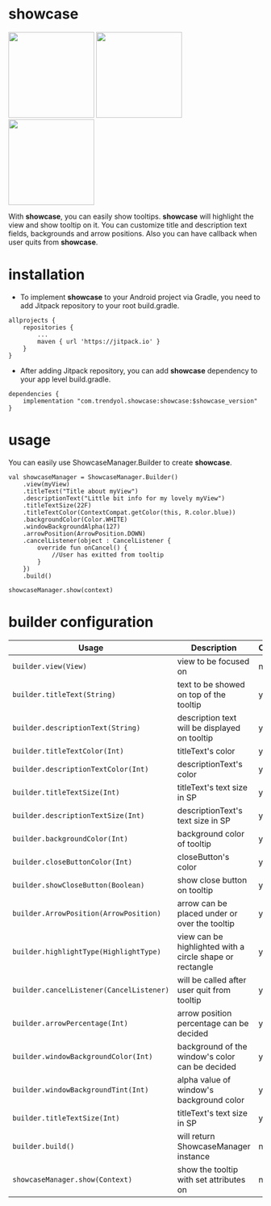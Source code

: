 # showcase
<img src="https://raw.githubusercontent.com/bilgehankalkan/showcase/master/screenshots/1.png" width="170"/>
<img src="https://raw.githubusercontent.com/bilgehankalkan/showcase/master/screenshots/2.png" width="170"/>
<img src="https://raw.githubusercontent.com/bilgehankalkan/showcase/master/screenshots/3.png" width="170"/>

With **showcase**, you can easily show tooltips. **showcase** will highlight the view and show tooltip on it. You can customize title and description text fields, backgrounds and arrow positions. Also you can have callback when user quits from **showcase**.

# installation
 - To implement **showcase** to your Android project via Gradle, you need to add Jitpack repository to your root build.gradle.
```
allprojects {
    repositories {
        ...
        maven { url 'https://jitpack.io' }
    }
}
```
 - After adding Jitpack repository, you can add **showcase** dependency to your app level build.gradle.
```
dependencies {
    implementation "com.trendyol.showcase:showcase:$showcase_version"
}
```

# usage
You can easily use ShowcaseManager.Builder to create **showcase**.
```
val showcaseManager = ShowcaseManager.Builder()  
    .view(myView)  
    .titleText("Title about myView")  
    .descriptionText("Little bit info for my lovely myView")  
    .titleTextSize(22F)  
    .titleTextColor(ContextCompat.getColor(this, R.color.blue))  
    .backgroundColor(Color.WHITE)  
    .windowBackgroundAlpha(127)  
    .arrowPosition(ArrowPosition.DOWN)
    .cancelListener(object : CancelListener {  
	    override fun onCancel() {  
			//User has exitted from tooltip
	    }  
	})
    .build()  
  
showcaseManager.show(context)
```

# builder configuration
| Usage         | Description | Optional | Default Value |
| ------------- |-------------| ------------- |------------- |
| `builder.view(View)` | view to be focused on | no | |
| `builder.titleText(String)` | text to be showed on top of the tooltip | yes | "" |
| `builder.descriptionText(String)` | description text will be displayed on tooltip | yes | "" |
| `builder.titleTextColor(Int)` | titleText's color | yes | Color.BLACK |
| `builder.descriptionTextColor(Int)` | descriptionText's color | yes | Color.BLACK |
| `builder.titleTextSize(Int)` | titleText's text size in SP | yes | 18 SP |
| `builder.descriptionTextSize(Int)` | descriptionText's text size in SP | yes | 14 SP |
| `builder.backgroundColor(Int)` | background color of tooltip | yes | Color.WHITE |
| `builder.closeButtonColor(Int)` | closeButton's color | yes | Color.BLACK |
| `builder.showCloseButton(Boolean)` | show close button on tooltip | yes | true |
| `builder.ArrowPosition(ArrowPosition)` | arrow can be placed under or over the tooltip | yes | ArrowPosition.AUTO |
| `builder.highlightType(HighlightType)` | view can be highlighted with a circle shape or rectangle | yes | HighlightType.RECTANGLE |
| `builder.cancelListener(CancelListener)` | will be called after user quit from tooltip | yes | null |
| `builder.arrowPercentage(Int)` | arrow position percentage can be decided | yes | null |
| `builder.windowBackgroundColor(Int)` | background of the window's color can be decided | yes | Color.BLACK |
| `builder.windowBackgroundTint(Int)` | alpha value of window's background color | yes | 204 |
| `builder.titleTextSize(Int)` | titleText's text size in SP | yes | 18 |
| `builder.build()` | will return ShowcaseManager instance | no |  |
| `showcaseManager.show(Context)` | show the tooltip with set attributes on  | no |  |
